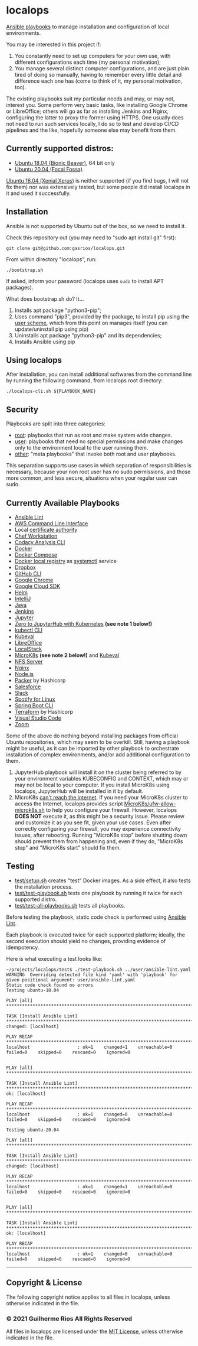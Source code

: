 # localops

[Ansible playbooks](https://docs.ansible.com/ansible/latest/user_guide/playbooks.html) to manage installation and configuration of local environments.

You may be interested in this project if:

1. You constantly need to set up computers for your own use, with different configurations each time (my personal motivation);
1. You manage several distinct computer configurations, and are just plain tired of doing so manually, having to remember every little detail and difference each one has (come to think of it, my personal motivation, too).

The existing playbooks suit my particular needs and may, or may not, interest you. Some perform very basic tasks, like installing Google Chrome or LibreOffice; others will go as far as installing Jenkins and Nginx, configuring the latter to proxy the former using HTTPS. One usually does not need to run such services locally, I do so to test and develop CI/CD pipelines and the like, hopefully someone else may benefit from them.

## Currently supported distros:

* [Ubuntu 18.04 (Bionic Beaver)](http://releases.ubuntu.com/18.04/), 64 bit only
* [Ubuntu 20.04 (Focal Fossa)](http://releases.ubuntu.com/20.04/)

[Ubuntu 16.04 (Xenial Xerus)](http://releases.ubuntu.com/16.04/) is neither supported (if you find bugs, I will not fix them) nor was extensively tested, but some people did install localops in it and used it successfully.

## Installation

Ansible is not supported by Ubuntu out of the box, so we need to install it.

Check this repository out (you may need to "sudo apt install git" first):

`git clone git@github.com:gasrios/localops.git`

From within directory "localops", run:

`./bootstrap.sh`

If asked, inform your password (localops uses `sudo` to install APT packages).

What does bootstrap.sh do? It...

1. Installs apt package "python3-pip";
1. Uses command "pip3", provided by the package, to install pip using the [user scheme](https://docs.python.org/3/install/index.html#alternate-installation-the-user-scheme), which from this point on manages itself (you can update/uninstall pip using pip)
1. Uninstalls apt package "python3-pip" and its dependencies;
1. Installs Ansible using pip

## Using localops

After installation, you can install additional softwares from the command line by running the following command, from localops root directory:

`./localops-cli.sh ${PLAYBOOK_NAME}`

## Security

Playbooks are split into three categories:

* [root](https://github.com/gasrios/localops/tree/master/root): playbooks that run as root and make system wide changes.
* [user](https://github.com/gasrios/localops/tree/master/user): playbooks that need no special permissions and make changes only to the environment local to the user running them.
* [other](https://github.com/gasrios/localops): "meta playbooks" that invoke both root and user playbooks.

This separation supports use cases in which separation of responsibilities is necessary, because your non root user has no sudo permissions, and those more common, and less secure, situations when your regular user can sudo.

## Currently Available Playbooks

* [Ansible Lint](https://ansible-lint.readthedocs.io/en/latest/)
* [AWS Command Line Interface](https://aws.amazon.com/cli/)
* Local [certificate authority](https://en.wikipedia.org/wiki/Certificate_authority)
* [Chef Workstation](https://docs.chef.io/workstation/)
* [Codacy Analysis CLI](https://github.com/codacy/codacy-analysis-cli)
* [Docker](https://www.docker.com/)
* [Docker Compose](https://docs.docker.com/compose/)
* [Docker local registry](https://docs.docker.com/registry/insecure/) as [systemctl](https://www.freedesktop.org/software/systemd/man/systemctl.html) service
* [Dropbox](https://www.dropbox.com/)
* [GitHub CLI](https://cli.github.com/)
* [Google Chrome](https://www.google.com/chrome)
* [Google Cloud SDK](https://cloud.google.com/sdk)
* [Helm](https://helm.sh/)
* [IntelliJ](https://www.jetbrains.com/idea/)
* [Java](https://openjdk.java.net/)
* [Jenkins](https://jenkins.io/)
* [Jupyter](https://jupyter.org/)
* [Zero to JupyterHub with Kubernetes](https://zero-to-jupyterhub.readthedocs.io/en/latest/)  **(see note 1 below!)**
* [kubectl CLI](https://kubernetes.io/docs/reference/kubectl/)
* [Kubeval](https://www.kubeval.com/)
* [LibreOffice](https://www.libreoffice.org/)
* [LocalStack](https://localstack.cloud/)
* [MicroK8s](https://microk8s.io/) **(see note 2 below!)** and [Kubeval](https://github.com/instrumenta/kubeval)
* [NFS Server](https://tools.ietf.org/html/rfc5661)
* [Nginx](https://nginx.org/en/)
* [Node.js](https://nodejs.org/en/)
* [Packer](https://packer.io/) by Hashicorp
* [Salesforce](https://www.salesforce.com/)
* [Slack](https://slack.com/)
* [Spotify for Linux](https://www.spotify.com/br/download/linux/)
* [Spring Boot CLI](https://javasterling.com/spring-boot/spring-boot-cli)
* [Terraform](https://www.terraform.io/) by Hashicorp
* [Visual Studio Code](https://code.visualstudio.com/)
* [Zoom](https://zoom.us/)

Some of the above do nothing beyond installing packages from official Ubuntu repositories, which may seem to be overkill. Still, having a playbook might be useful, as it can be imported by other playbook to orchestrate installation of complex environments, and/or add additional configuration to them.

1. JupyterHub playbook will install it on the cluster being referred to by your environment variables KUBECONFIG and CONTEXT, which may or may not be local to your computer. If you install MicroK8s using localops, JupyterHub will be installed in it by default.
1. MicroK8s [can't reach the internet](https://MicroK8s.io/docs/troubleshooting#heading--common-issues). If you need your MicroK8s cluster to access the Internet, localops provides script [MicroK8s/ufw-allow-microk8s.sh](https://github.com/gasrios/localops/blob/master/MicroK8s/ufw-allow-microk8s.sh) to help you configure your firewall. However, localops **DOES NOT** execute it, as this might be a security issue. Please review and customize it as you see fit, given your use cases. Even after correctly configuring your firewall, you may experience connectivity issues, after rebooting. Running "MicroK8s stop" before shutting down should prevent them from happening and, even if they do, "MicroK8s stop" and "MicroK8s start" should fix them.

## Testing

* [test/setup.sh](https://github.com/gasrios/localops/blob/master/test/setup.sh) creates "test" Docker images. As a side effect, it also tests the installation process.
* [test/test-playbook.sh](https://github.com/gasrios/localops/blob/master/test/test-playbook.sh) tests one playbook by running it twice for each supported distro.
* [test/test-all-playbooks.sh](https://github.com/gasrios/localops/blob/master/test/test-all-playbooks.sh) tests all playbooks.

Before testing the playbook, static code check is performed using [Ansible Lint](https://ansible-lint.readthedocs.io/en/latest/).

Each playbook is executed twice for each supported platform; ideally, the second execution should yield no changes, providing evidence of idempotency.

Here is what executing a test looks like:
```
~/projects/localops/test$ ./test-playbook.sh ../user/ansible-lint.yaml
WARNING  Overriding detected file kind 'yaml' with 'playbook' for given positional argument: user/ansible-lint.yaml
Static code check found no errors
Testing ubuntu-18.04

PLAY [all] *******************************************************************************************************

TASK [Install Ansible Lint] **************************************************************************************
changed: [localhost]

PLAY RECAP *******************************************************************************************************
localhost                  : ok=1    changed=1    unreachable=0    failed=0    skipped=0    rescued=0    ignored=0


PLAY [all] *******************************************************************************************************

TASK [Install Ansible Lint] **************************************************************************************
ok: [localhost]

PLAY RECAP *******************************************************************************************************
localhost                  : ok=1    changed=0    unreachable=0    failed=0    skipped=0    rescued=0    ignored=0

Testing ubuntu-20.04

PLAY [all] *******************************************************************************************************

TASK [Install Ansible Lint] **************************************************************************************
changed: [localhost]

PLAY RECAP *******************************************************************************************************
localhost                  : ok=1    changed=1    unreachable=0    failed=0    skipped=0    rescued=0    ignored=0


PLAY [all] *******************************************************************************************************

TASK [Install Ansible Lint] **************************************************************************************
ok: [localhost]

PLAY RECAP *******************************************************************************************************
localhost                  : ok=1    changed=0    unreachable=0    failed=0    skipped=0    rescued=0    ignored=0
```
_____
## Copyright & License

The following copyright notice applies to all files in localops, unless otherwise indicated in the file.

### © 2021 Guilherme Rios All Rights Reserved

All files in localops are licensed under the [MIT License](https://github.com/gasrios/localops/blob/master/LICENSE), unless otherwise indicated in the file.
